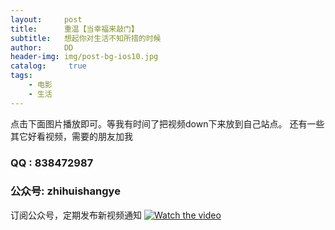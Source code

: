 ```yaml
---
layout:     post
title:      重温【当幸福来敲门】
subtitle:   想起你对生活不知所措的时候
author:     DD
header-img: img/post-bg-ios10.jpg
catalog: 	 true
tags:
    - 电影
    - 生活
---
```


点击下面图片播放即可。等我有时间了把视频down下来放到自己站点。 还有一些其它好看视频，需要的朋友加我

### QQ : 838472987
### 公众号: zhihuishangye
 订阅公众号，定期发布新视频通知
[![Watch the video](https://yabaowang.github.io/img/post_dianying_xingfu.png)](https://v.youku.com/v_show/id_XNDM4NTc3OTM2.html?spm=a2h0k.11417342.soresults.dplaybutton)

